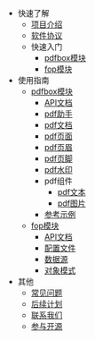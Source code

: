 <!-- _sidebar.md -->

* 快速了解
  * [项目介绍](/README.md)
  * [软件协议](/md/软件协议.md) 
  * 快速入门
    * [pdfbox模块](/md/pdfbox/快速入门.md)
    * [fop模块](/md/fop/快速入门.md)
* 使用指南
  * [pdfbox模块](/md/pdfbox/pdfbox模块说明.md)
    * [API文档](/md/pdfbox/api文档.md)
    * [pdf助手](/md/pdfbox/助手说明.md)
    * [pdf文档](/md/pdfbox/文档说明.md)
    * [pdf页面](/md/pdfbox/页面说明.md)
    * [pdf页眉](/md/pdfbox/页眉说明.md)
    * [pdf页脚](/md/pdfbox/页脚说明.md)
    * [pdf水印](/md/pdfbox/水印说明.md)
    * pdf组件
      * [pdf文本](/md/pdfbox/文本组件说明.md)
      * [pdf图片](/md/pdfbox/图片组件说明.md)
    * [参考示例](/md/pdfbox/参考示例.md)
  * [fop模块](/md/fop/fop模块说明.md)
    * [API文档](/md/fop/api文档.md)
    * [配置文件](/md/fop/配置文件.md)
    * [数据源](/md/fop/数据源.md)
    * [对象模式](/md/fop/对象模式.md)
* 其他
  * [常见问题](/md/常见问题.md)
  * [后续计划](/md/后续计划.md)
  * [联系我们](/md/联系我们.md)
  * [参与开源](/md/参与开源.md)
